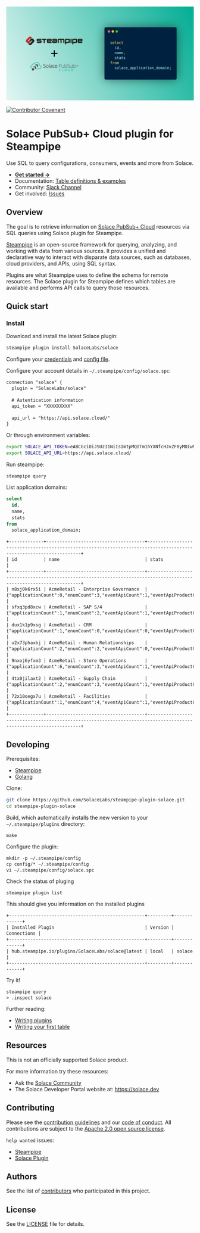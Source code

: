 ![image](docs/images/steampipe-solace-plugin.png)

[![Contributor Covenant](https://img.shields.io/badge/Contributor%20Covenant-v2.0%20adopted-ff69b4.svg)](CODE_OF_CONDUCT.md)

# Solace PubSub+ Cloud plugin for Steampipe

Use SQL to query configurations, consumers, events and more from Solace.

- **[Get started →](https://hub.steampipe.io/plugins/SolaceLabs/solace)**
- Documentation: [Table definitions & examples](https://hub.steampipe.io/plugins/SolaceLabs/solace/tables)
- Community: [Slack Channel](https://steampipe.io/community/join)
- Get involved: [Issues](https://github.com/SolaceLabs/steampipe-plugin-solace/issues)

## Overview

The goal is to retrieve information on [Solace PubSub+ Cloud](https://solace.com/products/platform/cloud/) resources via SQL queries using Solace plugin for Steampipe.

[Steampipe](https://steampipe.io) is an open-source framework for querying, analyzing, and working with data from various sources. It provides a unified and declarative way to interact with disparate data sources, such as databases, cloud providers, and APIs, using SQL syntax.

Plugins are what Steampipe uses to define the schema for remote resources. The Solace plugin for Steampipe defines which tables are available and performs API calls to query those resources.

## Quick start

### Install

Download and install the latest Solace plugin:

```bash
steampipe plugin install SolaceLabs/solace
```

Configure your [credentials](https://hub.steampipe.io/plugins/SolaceLabs/solace#credentials) and [config file](https://hub.steampipe.io/plugins/SolaceLabs/solace#configuration).

Configure your account details in `~/.steampipe/config/solace.spc`:

```hcl
connection "solace" {
  plugin = "SolaceLabs/solace"

  # Autentication information
  api_token = "XXXXXXXXX"

  api_url = "https://api.solace.cloud/"
}
```

Or through environment variables:

```sh
export SOLACE_API_TOKEN=eABCGciOiJSUzI1NiIsImtpMQITm1hYXNfcHJvZF8yMDIwMDMyNiIsInR5cCI6Ikp123J9
export SOLACE_API_URL=https://api.solace.cloud/
```

Run steampipe:

```shell
steampipe query
```

List application domains:

```sql
select
  id,
  name,
  stats
from
  solace_application_domain;
```

```
+-------------+-------------------------------------+-------------------------------------------------------------------------------------------------------------------+
| id          | name                                | stats                                                                                                             |
+-------------+-------------------------------------+-------------------------------------------------------------------------------------------------------------------+
| n8xj0k6rx5i | AcmeRetail - Enterprise Governance  | {"applicationCount":0,"enumCount":3,"eventApiCount":1,"eventApiProductCount":0,"eventCount":2,"schemaCount":2}    |
| sfxq3pd8xcw | AcmeRetail - SAP S/4                | {"applicationCount":1,"enumCount":2,"eventApiCount":1,"eventApiProductCount":1,"eventCount":8,"schemaCount":26}   |
| dux1k1p9xsg | AcmeRetail - CRM                    | {"applicationCount":1,"enumCount":0,"eventApiCount":0,"eventApiProductCount":0,"eventCount":3,"schemaCount":1}    |
| u2x73phaxbj | AcmeRetail - Human Relationships    | {"applicationCount":2,"enumCount":2,"eventApiCount":0,"eventApiProductCount":0,"eventCount":3,"schemaCount":5}    |
| 9nxoj6yfxm3 | AcmeRetail - Store Operations       | {"applicationCount":6,"enumCount":3,"eventApiCount":1,"eventApiProductCount":0,"eventCount":2,"schemaCount":2}    |
| 4tx0jilaxt2 | AcmeRetail - Supply Chain           | {"applicationCount":2,"enumCount":3,"eventApiCount":1,"eventApiProductCount":0,"eventCount":2,"schemaCount":2}    |
| 72x10oegx7u | AcmeRetail - Facilities             | {"applicationCount":1,"enumCount":4,"eventApiCount":1,"eventApiProductCount":1,"eventCount":2,"schemaCount":2}    |
+-------------+-------------------------------------+-------------------------------------------------------------------------------------------------------------------+
```

## Developing

Prerequisites:

- [Steampipe](https://steampipe.io/downloads)
- [Golang](https://golang.org/doc/install)

Clone:

```sh
git clone https://github.com/SolaceLabs/steampipe-plugin-solace.git
cd steampipe-plugin-solace
```

Build, which automatically installs the new version to your `~/.steampipe/plugins` directory:

```
make
```

Configure the plugin:

```
mkdir -p ~/.steampipe/config
cp config/* ~/.steampipe/config
vi ~/.steampipe/config/solace.spc
```

Check the status of pluging
```
steampipe plugin list
```
This should give you information on the installed plugins
```
+---------------------------------------------------+---------+-------------+
| Installed Plugin                                  | Version | Connections |
+---------------------------------------------------+---------+-------------+
| hub.steampipe.io/plugins/SolaceLabs/solace@latest | local   | solace      |
+---------------------------------------------------+---------+-------------+
```

Try it!

```
steampipe query
> .inspect solace
```

Further reading:

- [Writing plugins](https://steampipe.io/docs/develop/writing-plugins)
- [Writing your first table](https://steampipe.io/docs/develop/writing-your-first-table)

## Resources

This is not an officially supported Solace product.

For more information try these resources:
- Ask the [Solace Community](https://solace.community)
- The Solace Developer Portal website at: https://solace.dev

## Contributing

Please see the [contribution guidelines](https://github.com/turbot/steampipe/blob/main/CONTRIBUTING.md) and our [code of conduct](https://github.com/turbot/steampipe/blob/main/CODE_OF_CONDUCT.md). All contributions are subject to the [Apache 2.0 open source license](https://github.com/SolaceLabs/steampipe-plugin-solace/blob/main/LICENSE).

`help wanted` issues:

- [Steampipe](https://github.com/turbot/steampipe/labels/help%20wanted)
- [Solace Plugin](https://github.com/SolaceLabs/steampipe-plugin-solace/labels/help%20wanted)

## Authors
See the list of [contributors](https://github.com/solacecommunity/<github-repo>/graphs/contributors) who participated in this project.

## License
See the [LICENSE](LICENSE) file for details.

